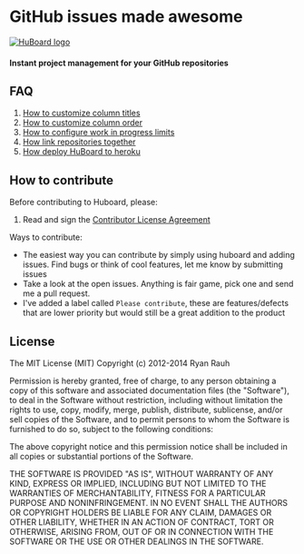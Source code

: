 # GitHub issues made awesome

[![HuBoard logo](https://raw.github.com/rauhryan/huboard/master/assets/images/HuBoardSplash960.png)](https://huboard.com)
#### Instant project management for your GitHub repositories
## FAQ

  1. [How to customize column titles](https://github.com/rauhryan/huboard/wiki#wiki-labels-explained)
  1. [How to customize column order](https://github.com/rauhryan/huboard/wiki#wiki-labels-explained)
  1. [How to configure work in progress limits](https://github.com/rauhryan/huboard/wiki#wiki-labels-explained)
  1. [How link repositories together](https://github.com/rauhryan/huboard/wiki#wiki-linking-repositories)
  1. [How deploy HuBoard to heroku](https://github.com/rauhryan/huboard/wiki/Deploying)


## How to contribute

Before contributing to Huboard, please:

  1. Read and sign the [Contributor License Agreement](https://docs.google.com/forms/d/1hapbhON_AdtwVPgRFQqf5d600ayptoYcVfgcSQO0FQg/viewform)

Ways to contribute:

  * The easiest way you can contribute by simply using huboard and adding issues. Find bugs or think of cool features, let me know by submitting issues
  * Take a look at the open issues. Anything is fair game, pick one and send me a pull request.
  * I've added a label called `Please contribute`, these are features/defects that are lower priority but would still be a great addition to the product

## License

The MIT License (MIT)
Copyright (c) 2012-2014 Ryan Rauh

Permission is hereby granted, free of charge, to any person obtaining a copy of this software and associated documentation files (the "Software"), to deal in the Software without restriction, including without limitation the rights to use, copy, modify, merge, publish, distribute, sublicense, and/or sell copies of the Software, and to permit persons to whom the Software is furnished to do so, subject to the following conditions:

The above copyright notice and this permission notice shall be included in all copies or substantial portions of the Software.

THE SOFTWARE IS PROVIDED "AS IS", WITHOUT WARRANTY OF ANY KIND, EXPRESS OR IMPLIED, INCLUDING BUT NOT LIMITED TO THE WARRANTIES OF MERCHANTABILITY, FITNESS FOR A PARTICULAR PURPOSE AND NONINFRINGEMENT. IN NO EVENT SHALL THE AUTHORS OR COPYRIGHT HOLDERS BE LIABLE FOR ANY CLAIM, DAMAGES OR OTHER LIABILITY, WHETHER IN AN ACTION OF CONTRACT, TORT OR OTHERWISE, ARISING FROM, OUT OF OR IN CONNECTION WITH THE SOFTWARE OR THE USE OR OTHER DEALINGS IN THE SOFTWARE.
